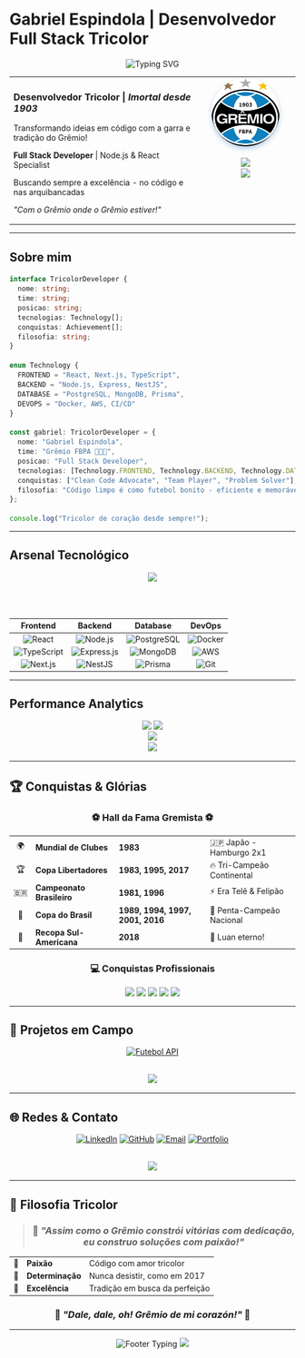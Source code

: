 #   Gabriel Espindola | Desenvolvedor Full Stack Tricolor

<div align="center">
  <img src="https://readme-typing-svg.herokuapp.com?font=Fira+Code&size=24&duration=3000&pause=1000&color=0A66C2&background=FFFFFF00&center=true&vCenter=true&width=600&lines=Desenvolvedor+Full+Stack;Gremista+de+Cora%C3%A7%C3%A3o;Transformando+C%C3%B3digo+em+Solu%C3%A7%C3%B5es;Imortal+Tricolor+%F0%9F%92%99" alt="Typing SVG" />
</div>

<div align="center">
  <table border="0" cellpadding="10" cellspacing="0">
    <tr>
      <td align="left" width="65%" valign="top">
        <h3> Desenvolvedor Tricolor | <em>Imortal desde 1903</em></h3>
        <p>Transformando ideias em código com a garra e tradição do Grêmio!</p>
        <p><strong>Full Stack Developer</strong> | Node.js & React Specialist</p>
        <p>Buscando sempre a excelência - no código e nas arquibancadas</p>
        <p><em>"Com o Grêmio onde o Grêmio estiver!"</em></p>
      </td>
      <td align="center" width="35%" valign="top">
        <img src="Gremio_logo.svg.png" width="120" height="120" style="border-radius: 50%; box-shadow: 0 4px 8px rgba(10, 102, 194, 0.3);"/>
        <br><br>
        <img src="https://img.shields.io/badge/IMORTAL-TRICOLOR-0A66C2?style=for-the-badge&logoColor=white" />
        <br>
        <img src="https://img.shields.io/badge/DESDE-1903-FFD700?style=for-the-badge&logoColor=black" />
      </td>
    </tr>
  </table>
</div>

---

## Sobre mim

<div align="start">

```typescript
interface TricolorDeveloper {
  nome: string;
  time: string;
  posicao: string;
  tecnologias: Technology[];
  conquistas: Achievement[];
  filosofia: string;
}

enum Technology {
  FRONTEND = "React, Next.js, TypeScript",
  BACKEND = "Node.js, Express, NestJS", 
  DATABASE = "PostgreSQL, MongoDB, Prisma",
  DEVOPS = "Docker, AWS, CI/CD"
}

const gabriel: TricolorDeveloper = {
  nome: "Gabriel Espindola",
  time: "Grêmio FBPA 💙🖤🤍",
  posicao: "Full Stack Developer",
  tecnologias: [Technology.FRONTEND, Technology.BACKEND, Technology.DATABASE, Technology.DEVOPS],
  conquistas: ["Clean Code Advocate", "Team Player", "Problem Solver"],
  filosofia: "Código limpo é como futebol bonito - eficiente e memorável! ⚽"
};

console.log("Tricolor de coração desde sempre!");
```

</div>

---

## Arsenal Tecnológico

<div align="center">

<img src="https://skillicons.dev/icons?i=typescript,react,nextjs,nodejs,express,nestjs,postgres,mongodb,prisma,docker,aws,git&theme=dark" />

<br><br>

| **Frontend** |  **Backend** | **Database** | **DevOps** |
|:---:|:---:|:---:|:---:|
| ![React](https://img.shields.io/badge/React-20232A?style=for-the-badge&logo=react&logoColor=61DAFB) | ![Node.js](https://img.shields.io/badge/Node.js-43853D?style=for-the-badge&logo=node.js&logoColor=white) | ![PostgreSQL](https://img.shields.io/badge/PostgreSQL-316192?style=for-the-badge&logo=postgresql&logoColor=white) | ![Docker](https://img.shields.io/badge/Docker-2496ED?style=for-the-badge&logo=docker&logoColor=white) |
| ![TypeScript](https://img.shields.io/badge/TypeScript-007ACC?style=for-the-badge&logo=typescript&logoColor=white) | ![Express.js](https://img.shields.io/badge/Express.js-000000?style=for-the-badge&logo=express&logoColor=white) | ![MongoDB](https://img.shields.io/badge/MongoDB-4EA94B?style=for-the-badge&logo=mongodb&logoColor=white) | ![AWS](https://img.shields.io/badge/AWS-232F3E?style=for-the-badge&logo=amazon-aws&logoColor=white) |
| ![Next.js](https://img.shields.io/badge/Next.js-000000?style=for-the-badge&logo=nextdotjs&logoColor=white) | ![NestJS](https://img.shields.io/badge/NestJS-E0234E?style=for-the-badge&logo=nestjs&logoColor=white) | ![Prisma](https://img.shields.io/badge/Prisma-3982CE?style=for-the-badge&logo=Prisma&logoColor=white) | ![Git](https://img.shields.io/badge/Git-F05032?style=for-the-badge&logo=git&logoColor=white) |

</div>

---

## Performance Analytics

<div align="center">
  <img height="200em" src="https://github-readme-stats.vercel.app/api?username=gabriespindolae&show_icons=true&theme=tokyonight&bg_color=0A66C2&title_color=FFFFFF&text_color=FFFFFF&icon_color=FFD700&border_color=1E90FF&border_radius=15"/>
  <img height="200em" src="https://github-readme-stats.vercel.app/api/top-langs/?username=gabriespindola&layout=compact&theme=tokyonight&bg_color=0A66C2&title_color=FFFFFF&text_color=FFFFFF&border_color=1E90FF&border_radius=15"/>
</div>

<div align="center">
  <img src="https://github-readme-streak-stats.herokuapp.com?user=gabriespindola&theme=tokyonight&background=0A66C2&stroke=FFFFFF&ring=FFD700&fire=FFD700&currStreakLabel=FFFFFF&border=1E90FF&border_radius=15"/>
</div>

<div align="center">
  <img src="https://github-readme-activity-graph.vercel.app/graph?username=gabriespindola&bg_color=0A66C2&color=FFFFFF&line=FFD700&point=1E90FF&area=true&hide_border=true" />
</div>

---

## 🏆 Conquistas & Glórias

<div align="center">

### ⚽ **Hall da Fama Gremista** ⚽

<table>
  <tr>
    <td align="center">🌍</td>
    <td><strong>Mundial de Clubes</strong></td>
    <td><strong>1983</strong></td>
    <td>🇯🇵 Japão - Hamburgo 2x1</td>
  </tr>
  <tr>
    <td align="center">🏆</td>
    <td><strong>Copa Libertadores</strong></td>
    <td><strong>1983, 1995, 2017</strong></td>
    <td>🔥 Tri-Campeão Continental</td>
  </tr>
  <tr>
    <td align="center">🇧🇷</td>
    <td><strong>Campeonato Brasileiro</strong></td>
    <td><strong>1981, 1996</strong></td>
    <td>⚡ Era Telê & Felipão</td>
  </tr>
  <tr>
    <td align="center">🏅</td>
    <td><strong>Copa do Brasil</strong></td>
    <td><strong>1989, 1994, 1997, 2001, 2016</strong></td>
    <td>👑 Penta-Campeão Nacional</td>
  </tr>
  <tr>
    <td align="center">💙</td>
    <td><strong>Recopa Sul-Americana</strong></td>
    <td><strong>2018</strong></td>
    <td>🎯 Luan eterno!</td>
  </tr>
</table>

### 💻 **Conquistas Profissionais**

![](https://img.shields.io/badge/🚀_APIs_REST-Specialist-0A66C2?style=for-the-badge)
![](https://img.shields.io/badge/⚡_React_Apps-Expert-0A66C2?style=for-the-badge)
![](https://img.shields.io/badge/🔒_JWT_Auth-Master-0A66C2?style=for-the-badge)
![](https://img.shields.io/badge/🧪_Testing-Jest_Pro-0A66C2?style=for-the-badge)
![](https://img.shields.io/badge/🐳_Docker-Container_Expert-0A66C2?style=for-the-badge)

</div>

---

## 🚀 Projetos em Campo

<div align="center">

[![Futebol API](https://github-readme-stats.vercel.app/api/pin/?username=montwh1te&repo=futebol-semanal&theme=tokyonight&bg_color=0A66C2&title_color=FFFFFF&text_color=FFFFFF&border_color=1E90FF&border_radius=15)](https://github.com/montwh1te/futebol-semanal)

<br>

<img src="https://img.shields.io/badge/🏟️_Mais_Projetos-Em_Breve-FFD700?style=for-the-badge&logoColor=black" />

</div>

---

## 🌐 Redes & Contato

<div align="center">

[![LinkedIn](https://img.shields.io/badge/LinkedIn-0077B5?style=for-the-badge&logo=linkedin&logoColor=white)](https://linkedin.com/in/gabriel-espindola)
[![GitHub](https://img.shields.io/badge/GitHub-100000?style=for-the-badge&logo=github&logoColor=white)](https://github.com/montwh1te)
[![Email](https://img.shields.io/badge/Gmail-D14836?style=for-the-badge&logo=gmail&logoColor=white)](mailto:gabriel.espindola@email.com)
[![Portfolio](https://img.shields.io/badge/Portfolio-0A66C2?style=for-the-badge&logo=About.me&logoColor=white)](https://gabriel-espindola.dev)

<br>

<img src="https://komarev.com/ghpvc/?username=montwh1te&color=0A66C2&style=for-the-badge&label=VISITANTES+TRICOLORES" />

</div>

---

## 💫 Filosofia Tricolor

<div align="center">

> ### 🎯 *"Assim como o Grêmio constrói vitórias com dedicação, eu construo soluções com paixão!"*

<table>
  <tr>
    <td align="center">💙</td>
    <td><strong>Paixão</strong></td>
    <td>Código com amor tricolor</td>
  </tr>
  <tr>
    <td align="center">🖤</td>
    <td><strong>Determinação</strong></td>
    <td>Nunca desistir, como em 2017</td>
  </tr>
  <tr>
    <td align="center">🤍</td>
    <td><strong>Excelência</strong></td>
    <td>Tradição em busca da perfeição</td>
  </tr>
</table>

### 🎵 *"Dale, dale, oh! Grêmio de mi corazón!"* 🎵

</div>

---

<div align="center">
  
<img src="https://readme-typing-svg.herokuapp.com?font=Fira+Code&size=20&duration=2000&pause=1000&color=FFD700&background=FFFFFF00&center=true&vCenter=true&width=500&lines=At%C3%A9+a+p%C3%A9+n%C3%B3s+iremos!;Onde+o+Gr%C3%AAmio+estiver!;Imortal+Tricolor!;Obrigado+pela+visita!" alt="Footer Typing" />

<img src="https://capsule-render.vercel.app/api?type=waving&color=gradient&customColorList=12&height=100&section=footer&text=IMORTAL%20TRICOLOR&fontSize=24&fontColor=FFFFFF&animation=twinkling"/>

</div>

